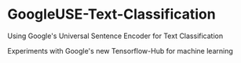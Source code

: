 # GoogleUSE-Text-Classification
Using Google's Universal Sentence Encoder for Text Classification

Experiments with Google's new Tensorflow-Hub for machine learning 
